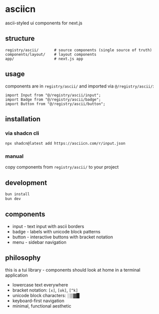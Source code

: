 # asciicn

ascii-styled ui components for next.js

## structure

```
registry/ascii/       # source components (single source of truth)
components/layout/    # layout components
app/                  # next.js app
```

## usage

components are in `registry/ascii/` and imported via `@/registry/ascii/`:

```tsx
import Input from "@/registry/ascii/input";
import Badge from "@/registry/ascii/badge";
import Button from "@/registry/ascii/button";
```

## installation

### via shadcn cli

```bash
npx shadcn@latest add https://asciicn.com/r/input.json
```

### manual

copy components from `registry/ascii/` to your project

## development

```bash
bun install
bun dev
```

## components

- input - text input with ascii borders
- badge - labels with unicode block patterns  
- button - interactive buttons with bracket notation
- menu - sidebar navigation

## philosophy

this is a tui library - components should look at home in a terminal application

- lowercase text everywhere
- bracket notation: `[x]`, `[ok]`, `[^k]`
- unicode block characters: ░▒▓█
- keyboard-first navigation
- minimal, functional aesthetic
